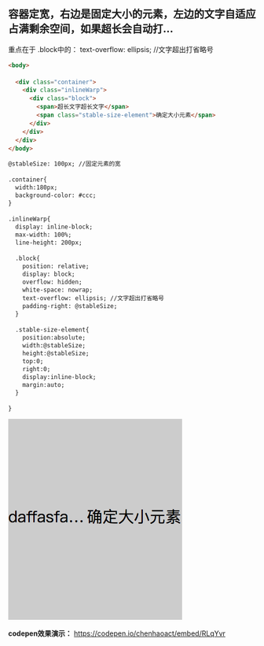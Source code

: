 ## 容器定宽，右边是固定大小的元素，左边的文字自适应占满剩余空间，如果超长会自动打...

重点在于 .block中的：
text-overflow: ellipsis; //文字超出打省略号


```html
<body>
 
  <div class="container">
    <div class="inlineWarp">
      <div class="block">
        <span>超长文字超长文字</span>
        <span class="stable-size-element">确定大小元素</span>
      </div>
    </div>
  </div>
</body>
```



```less
@stableSize: 100px; //固定元素的宽

.container{
  width:180px;
  background-color: #ccc;
}

.inlineWarp{
  display: inline-block;
  max-width: 100%;
  line-height: 200px;
  
  .block{
    position: relative;
    display: block;
    overflow: hidden;
    white-space: nowrap;
    text-overflow: ellipsis; //文字超出打省略号
    padding-right: @stableSize;
  }
  
  .stable-size-element{
    position:absolute;
    width:@stableSize;
    height:@stableSize;
    top:0;
    right:0;
    display:inline-block;
    margin:auto;
  }

}
```

![](/assets/WX20171017-174754@2x.png)

**codepen效果演示：**
https://codepen.io/chenhaoact/embed/RLqYvr



